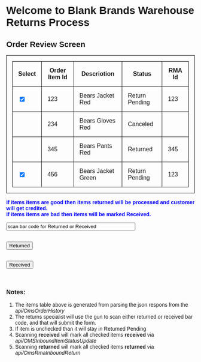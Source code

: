 <!DOCTYPE html>
<html>
<style>
body {
	font-family:arial;
}
table, th, td {
  border: 1px solid black;
  border-collapse: collapse;
  padding: 15px;
}
span {
	color: blue;
}
</style>
<body>


<h1>Welcome to Blank Brands Warehouse Returns Process</h1>



<h2>Order Review Screen</h2>





<p>
  <table >
  	<th>Select</th>
  	<th>Order Item Id</th>
  	<th>Descriotion</th>
  	<th>Status</th>
  	<th>RMA Id</th>
  	<tr><td><input type="checkbox" id='orderid' value="123" checked="true"/></td><td>123</td><td>Bears Jacket Red</td><td>Return Pending</td><td>123</td></tr>
	<tr><td></td><td>234</td><td>Bears Gloves Red</td><td>Canceled</td><td></td></tr>
	<tr><td></td><td>345</td><td>Bears Pants Red</td><td>Returned</td><td>345</td></tr>  	
	<tr><td><input type="checkbox" id='orderid' value="456" checked="true"/></td><td>456</td><td>Bears Jacket Green</td><td>Return Pending</td><td>123</td></tr>
  </table>
</p>

  <p>
  <span><b>If items items are good then items returned will be processed and customer will get credited.</b><br>
  <b>If items items are bad then items will be marked Received.</b></span></p>

  <input type="text" id="isreturned" name="isreturned" size="40" value="scan bar code for Returned or Received"><br>

<br>
	<form action="4_w-returnconfirmation-returned.md">
		<input type="submit" value="Returned">
	</form>
	<br>	
	<form action="4_w-returnconfirmation-received.md">
		<input type="submit" value="Received">
	</form>
	<br>

<h3>Notes:</h3>
<p>
<ol>
	<li>The items table above is generated from parsing the json respons from the <i>api/OmsOrderHistory</i></li>
	<li>The returns specialist will use the gun to scan either returned or received bar code, and that will submit the form.</li>
	<li>If item is unchecked than it will stay in Returned Pending</li>
	<li>Scanning <b>received</b> will mark all checked items <b>received</b> via <i>api/OMSInboundItemStatusUpdate</i></li>
	<li>Scanning <b>returned</b> will mark all checked items <b>returned</b> via <i>api/OmsRmaInboundReturn</i></li>
</ol>
</p>


</body>
</html>